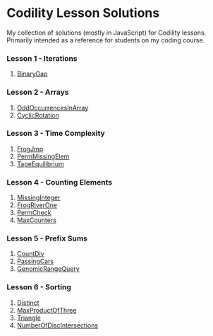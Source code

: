 # Codility Lesson Solutions
My collection of solutions (mostly in JavaScript) for Codility lessons. Primarily intended as a reference for students on my coding course.

### Lesson 1 - Iterations
1. [BinaryGap](BinaryGap.md)

### Lesson 2 - Arrays
1. [OddOccurrencesInArray](OddOccurrencesInArray.md)
1. [CyclicRotation](CyclicRotation.md)

### Lesson 3 - Time Complexity
1. [FrogJmp](FrogJmp.md)
1. [PermMissingElem](PermMissingElem.md)
1. [TapeEquilibrium](TapeEquilibrium.md)

### Lesson 4 - Counting Elements
1. [MissingInteger](MissingInteger.md)
1. [FrogRiverOne](FrogRiverOne.md)
1. [PermCheck](PermCheck.md)
1. [MaxCounters](MaxCounters.md)

### Lesson 5 - Prefix Sums
1. [CountDiv](CountDiv.md)
1. [PassingCars](PassingCars.md)
1. [GenomicRangeQuery](GenomicRangeQuery.md)
<!-- 1. [MinAvgTwoSlice](MinAvgTwoSlice.md) -->

### Lesson 6 - Sorting
1. [Distinct](Distinct.md)
1. [MaxProductOfThree](MaxProductOfThree.md)
1. [Triangle](Triangle.md)
1. [NumberOfDiscIntersections](NumberOfDiscIntersections.md)
